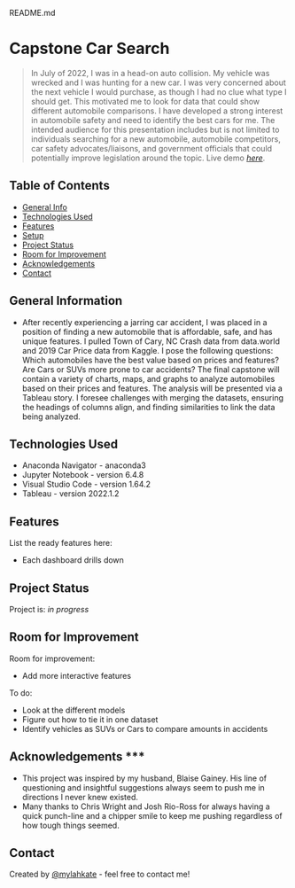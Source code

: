 README.md
# Capstone Car Search
> In July of 2022, I was in a head-on auto collision. My vehicle was wrecked and I was hunting for a new car. I was very concerned about the next vehicle I would purchase, as though I had no clue what type I should get. This motivated me to look for data that could show different automobile comparisons. I have developed a strong interest in automobile safety and need to identify the best cars for me. The intended audience for this presentation includes but is not limited to individuals searching for a new automobile, automobile competitors, car safety advocates/liaisons, and government officials that could potentially improve legislation around the topic.
> Live demo [_here_](https://www.example.com). 

## Table of Contents
* [General Info](#general-information)
* [Technologies Used](#technologies-used)
* [Features](#features)
* [Setup](#setup)
* [Project Status](#project-status)
* [Room for Improvement](#room-for-improvement)
* [Acknowledgements](#acknowledgements)
* [Contact](#contact)



## General Information
- After recently experiencing a jarring car accident, I was placed in a position of finding a new automobile that is affordable, safe, and has unique features. I pulled Town of Cary, NC Crash data from data.world and 2019 Car Price data from Kaggle. I pose the following questions: Which automobiles have the best value based on prices and features? Are Cars or SUVs more prone to car accidents? The final capstone will contain a variety of charts, maps, and graphs to analyze automobiles based on their prices and features. The analysis will be presented via a Tableau story. I foresee challenges with merging the datasets, ensuring the headings of columns align, and finding similarities to link the data being analyzed.
 


## Technologies Used
- Anaconda Navigator - anaconda3
- Jupyter Notebook - version 6.4.8
- Visual Studio Code - version 1.64.2
- Tableau - version 2022.1.2



## Features
List the ready features here:
- Each dashboard drills down



## Project Status
Project is: _in progress_ 


## Room for Improvement
Room for improvement:
- Add more interactive features

To do:
- Look at the different models
- Figure out how to tie it in one dataset
- Identify vehicles as SUVs or Cars to compare amounts in accidents


## Acknowledgements ***
- This project was inspired by my husband, Blaise Gainey. His line of questioning and insightful suggestions always seem to push me in directions I never knew existed. 
- Many thanks to Chris Wright and Josh Rio-Ross for always having a quick punch-line and a chipper smile to keep me pushing regardless of how tough things seemed. 


## Contact
Created by [@mylahkate](https://github.com/MylahKate/) - feel free to contact me!

